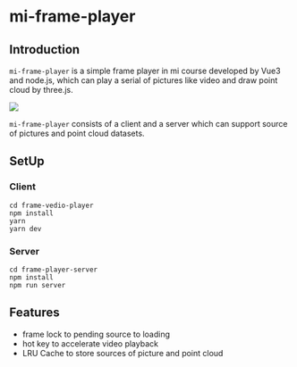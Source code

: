 # mi-frame-player 

## Introduction
`mi-frame-player` is a simple frame player in mi course developed by Vue3 and node.js, which can play a serial of pictures like video and draw point cloud by three.js.  
  
![](static/run.gif)  
  
`mi-frame-player` consists of a client and a server which can support source of pictures and point cloud datasets.  
  
## SetUp 
### Client 
```
cd frame-vedio-player 
npm install
yarn 
yarn dev
```

### Server 
```
cd frame-player-server
npm install 
npm run server
```

## Features 
- frame lock to pending source to loading
- hot key to accelerate video playback
- LRU Cache to store sources of picture and point cloud 
